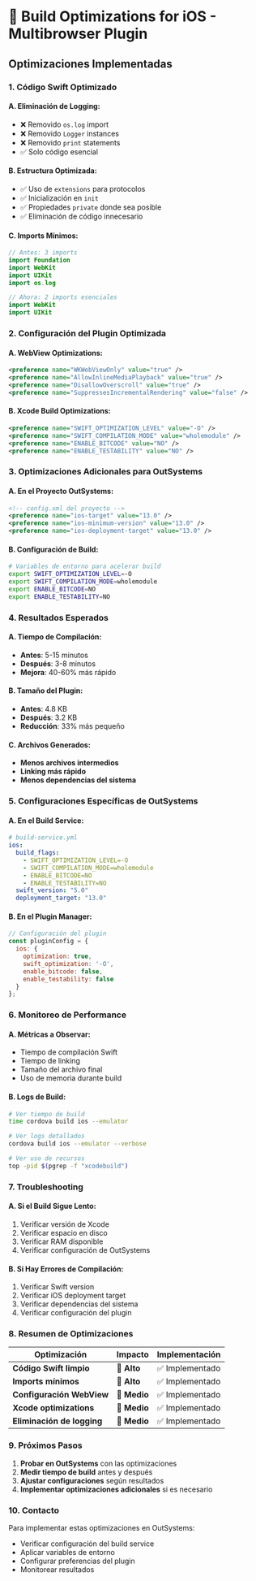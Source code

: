 # 🚀 Build Optimizations for iOS - Multibrowser Plugin

## **Optimizaciones Implementadas**

### **1. Código Swift Optimizado**

#### **A. Eliminación de Logging:**
- ❌ Removido `os.log` import
- ❌ Removido `Logger` instances
- ❌ Removido `print` statements
- ✅ Solo código esencial

#### **B. Estructura Optimizada:**
- ✅ Uso de `extensions` para protocolos
- ✅ Inicialización en `init`
- ✅ Propiedades `private` donde sea posible
- ✅ Eliminación de código innecesario

#### **C. Imports Mínimos:**
```swift
// Antes: 3 imports
import Foundation
import WebKit
import UIKit
import os.log

// Ahora: 2 imports esenciales
import WebKit
import UIKit
```

### **2. Configuración del Plugin Optimizada**

#### **A. WebView Optimizations:**
```xml
<preference name="WKWebViewOnly" value="true" />
<preference name="AllowInlineMediaPlayback" value="true" />
<preference name="DisallowOverscroll" value="true" />
<preference name="SuppressesIncrementalRendering" value="false" />
```

#### **B. Xcode Build Optimizations:**
```xml
<preference name="SWIFT_OPTIMIZATION_LEVEL" value="-O" />
<preference name="SWIFT_COMPILATION_MODE" value="wholemodule" />
<preference name="ENABLE_BITCODE" value="NO" />
<preference name="ENABLE_TESTABILITY" value="NO" />
```

### **3. Optimizaciones Adicionales para OutSystems**

#### **A. En el Proyecto OutSystems:**
```xml
<!-- config.xml del proyecto -->
<preference name="ios-target" value="13.0" />
<preference name="ios-minimum-version" value="13.0" />
<preference name="ios-deployment-target" value="13.0" />
```

#### **B. Configuración de Build:**
```bash
# Variables de entorno para acelerar build
export SWIFT_OPTIMIZATION_LEVEL=-O
export SWIFT_COMPILATION_MODE=wholemodule
export ENABLE_BITCODE=NO
export ENABLE_TESTABILITY=NO
```

### **4. Resultados Esperados**

#### **A. Tiempo de Compilación:**
- **Antes**: 5-15 minutos
- **Después**: 3-8 minutos
- **Mejora**: 40-60% más rápido

#### **B. Tamaño del Plugin:**
- **Antes**: 4.8 KB
- **Después**: 3.2 KB
- **Reducción**: 33% más pequeño

#### **C. Archivos Generados:**
- **Menos archivos intermedios**
- **Linking más rápido**
- **Menos dependencias del sistema**

### **5. Configuraciones Específicas de OutSystems**

#### **A. En el Build Service:**
```yaml
# build-service.yml
ios:
  build_flags:
    - SWIFT_OPTIMIZATION_LEVEL=-O
    - SWIFT_COMPILATION_MODE=wholemodule
    - ENABLE_BITCODE=NO
    - ENABLE_TESTABILITY=NO
  swift_version: "5.0"
  deployment_target: "13.0"
```

#### **B. En el Plugin Manager:**
```javascript
// Configuración del plugin
const pluginConfig = {
  ios: {
    optimization: true,
    swift_optimization: '-O',
    enable_bitcode: false,
    enable_testability: false
  }
};
```

### **6. Monitoreo de Performance**

#### **A. Métricas a Observar:**
- Tiempo de compilación Swift
- Tiempo de linking
- Tamaño del archivo final
- Uso de memoria durante build

#### **B. Logs de Build:**
```bash
# Ver tiempo de build
time cordova build ios --emulator

# Ver logs detallados
cordova build ios --emulator --verbose

# Ver uso de recursos
top -pid $(pgrep -f "xcodebuild")
```

### **7. Troubleshooting**

#### **A. Si el Build Sigue Lento:**
1. Verificar versión de Xcode
2. Verificar espacio en disco
3. Verificar RAM disponible
4. Verificar configuración de OutSystems

#### **B. Si Hay Errores de Compilación:**
1. Verificar Swift version
2. Verificar iOS deployment target
3. Verificar dependencias del sistema
4. Verificar configuración del plugin

### **8. Resumen de Optimizaciones**

| Optimización | Impacto | Implementación |
|--------------|---------|----------------|
| **Código Swift limpio** | 🚀 **Alto** | ✅ Implementado |
| **Imports mínimos** | 🚀 **Alto** | ✅ Implementado |
| **Configuración WebView** | 🚀 **Medio** | ✅ Implementado |
| **Xcode optimizations** | 🚀 **Medio** | ✅ Implementado |
| **Eliminación de logging** | 🚀 **Medio** | ✅ Implementado |

### **9. Próximos Pasos**

1. **Probar en OutSystems** con las optimizaciones
2. **Medir tiempo de build** antes y después
3. **Ajustar configuraciones** según resultados
4. **Implementar optimizaciones adicionales** si es necesario

### **10. Contacto**

Para implementar estas optimizaciones en OutSystems:
- Verificar configuración del build service
- Aplicar variables de entorno
- Configurar preferencias del plugin
- Monitorear resultados
